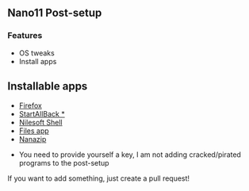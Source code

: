 ## Nano11 Post-setup
### Features
- OS tweaks
- Install apps
## Installable apps
- [Firefox](https://www.mozilla.org/it/firefox/new/)
- [StartAllBack *](https://www.startallback.com/)
- [Nilesoft Shell](https://nilesoft.org/)
- [Files app](https://files.community/)
- [Nanazip](https://github.com/M2Team/NanaZip)

* You need to provide yourself a key, I am not adding cracked/pirated programs to the post-setup

If you want to add something, just create a pull request!
